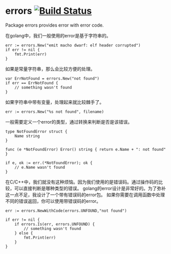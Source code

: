 # errors [![Build Status](https://travis-ci.org/rangechow/errors.svg?branch=main)](https://travis-ci.org/rangechow/errors)
Package errors provides error with error code.

在golang中，我们一般使用的error是基于字符串的。

	err := errors.New("emit macho dwarf: elf header corrupted")
	if err != nil {
		fmt.Print(err)
	}

如果是常量字符串，那么会比较方便的处理。

    var ErrNotFound = errors.New("not found")
    if err == ErrNotFound {
        // something wasn't found
    }

如果字符串中带有变量，处理起来就比较棘手了。

	err := errors.New("%s not found", filename)

一般需要定义一个error的类型，通过转换来判断是否是该错误。

	type NotFoundError struct {
		Name string
	}
 
	func (e *NotFoundError) Error() string { return e.Name + ": not found" }

	if e, ok := err.(*NotFoundError); ok {
		// e.Name wasn't found
	}

在C/C++中，我们就没有这种烦恼。因为我们使用的是错误码。通过操作码的比较，可以直接判断是哪种类型的错误。
golang的error设计是非常好的。为了弥补这一点不足，我设计了一个带有错误码的error包。
如果你需要在调用函数中处理不同的错误返回，你可以使用带错误码的error。


    err := errors.NewWithCode(errors.UNFOUND,"not found")

	if err != nil {
		if errors.Is(err, errors.UNFOUND) {
			// something wasn't found
		} else {
			fmt.Print(err)
		}
	}

